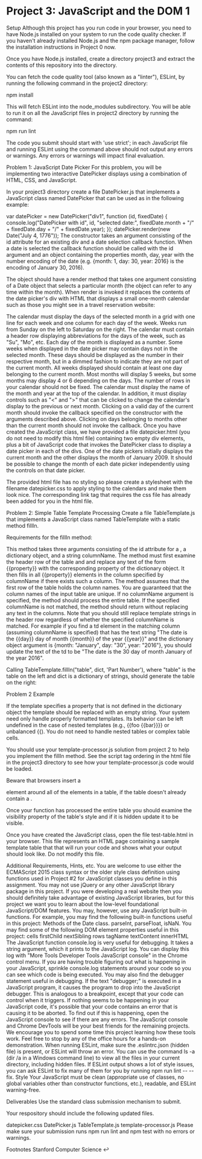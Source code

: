 # Project 3: JavaScript and the DOM 1
Setup
Although this project has you run code in your browser, you need to have Node.js installed on your system to run the code quality checker. If you haven't already installed Node.js and the npm package manager, follow the installation instructions in Project 0 now.

Once you have Node.js installed, create a directory project3 and extract the contents of this repository into the directory.

You can fetch the code quality tool (also known as a "linter"), ESLint, by running the following command in the project2 directory:

npm install

This will fetch ESLint into the node_modules subdirectory. You will be able to run it on all the JavaScript files in project2 directory by running the command:

npm run lint

The code you submit should start with 'use strict'; in each JavaScript file and running ESLint using the command above should not output any errors or warnings. Any errors or warnings will impact final evaluation.

Problem 1: JavaScript Date Picker
For this problem, you will be implementing two interactive DatePicker displays using a combination of HTML, CSS, and JavaScript.

In your project3 directory create a file DatePicker.js that implements a JavaScript class named DatePicker that can be used as in the following example:

var datePicker = new DatePicker("div1", function (id, fixedDate) {
   console.log("DatePicker with id", id,
       "selected date:", fixedDate.month + "/" + fixedDate.day + "/" + fixedDate.year);
});
datePicker.render(new Date("July 4, 1776"));
The constructor takes an argument consisting of the id attribute for an existing div and a date selection callback function. When a date is selected the callback function should be called with the id argument and an object containing the properties month, day, year with the number encoding of the date (e.g. {month: 1, day: 30, year: 2016} is the encoding of January 30, 2016).

The object should have a render method that takes one argument consisting of a Date object that selects a particular month (the object can refer to any time within the month). When render is invoked it replaces the contents of the date picker's div with HTML that displays a small one-month calendar such as those you might see in a travel reservation website:

The calendar must display the days of the selected month in a grid with one line for each week and one column for each day of the week.
Weeks run from Sunday on the left to Saturday on the right. The calendar must contain a header row displaying abbreviations for the days of the week, such as "Su", "Mo", etc.
Each day of the month is displayed as a number.
Some weeks when displayed in the date picker may contain days not in the selected month. These days should be displayed as the number in their respective month, but in a dimmed fashion to indicate they are not part of the current month.
All weeks displayed should contain at least one day belonging to the current month. Most months will display 5 weeks, but some months may display 4 or 6 depending on the days. The number of rows in your calendar should not be fixed.
The calendar must display the name of the month and year at the top of the calendar. In addition, it must display controls such as "<" and ">" that can be clicked to change the calendar's display to the previous or next month.
Clicking on a valid day of the current month should invoke the callback specified on the constructor with the arguments described above. Clicking on days belonging to months other than the current month should not invoke the callback.
Once you have created the JavaScript class, we have provided a file datepicker.html (you do not need to modify this html file) containing two empty div elements, plus a bit of JavaScript code that invokes the DatePicker class to display a date picker in each of the divs. One of the date pickers initially displays the current month and the other displays the month of January 2009. It should be possible to change the month of each date picker independently using the controls on that date picker.

The provided html file has no styling so please create a stylesheet with the filename datepicker.css to apply styling to the calendars and make them look nice. The corresponding link tag that requires the css file has already been added for you in the html file.

Problem 2: Simple Table Template Processing
Create a file TableTemplate.js that implements a JavaScript class named TableTemplate with a static method fillIn.

Requirements for the fillIn method:

This method takes three arguments consisting of the id attribute for a <table>, a dictionary object, and a string columnName.
The method must first examine the header row of the table and and replace any text of the form {{property}} with the corresponding property of the dictionary object. It then fills in all {{property}} elements in the column specified by columnName if there exists such a column.
The method assumes that the first row of the table holds the column names. You are guaranteed that the column names of the input table are unique.
If no columnName argument is specified, the method should process the entire table.
If the specified columnName is not matched, the method should return without replacing any text in the columns. Note that you should still replace template strings in the header row regardless of whether the specified columnName is matched.
For example if you find a td element in the matching column (assuming columnName is specified) that has the text string "The date is the {{day}} day of month {{month}} of the year {{year}}" and the dictionary object argument is {month: "January", day: "30", year: "2016"}, you should update the text of the td to be "The date is the 30 day of month January of the year 2016".

Calling TableTemplate.fillIn("table", dict, 'Part Number'), where "table" is the table on the left and dict is a dictionary of strings, should generate the table on the right:

Problem 2 Example

If the template specifies a property that is not defined in the dictionary object the template should be replaced with an empty string. Your system need only handle properly formatted templates. Its behavior can be left undefined in the case of nested templates (e.g., {{foo {{bar}}}} or unbalanced {{). You do not need to handle nested tables or complex table cells.

You should use your template-processor.js solution from project 2 to help you implement the fillIn method. See the script tag ordering in the html file in the project3 directory to see how your template-processor.js code would be loaded.

Beware that browsers insert a <tbody> element around all of the <tr> elements in a table, if the table doesn't already contain a <tbody>.

Once your function has processed the entire table you should examine the visibility property of the table's style and if it is hidden update it to be visible.

Once you have created the JavaScript class, open the file test-table.html in your browser. This file represents an HTML page containing a sample template table that that will run your code and shows what your output should look like. Do not modify this file.

Additional Requirements, Hints, etc.
You are welcome to use either the ECMAScript 2015 class syntax or the older style class definition using functions used in Project #2 for JavaScript classes you define in this assignment.
You may not use jQuery or any other JavaScript library package in this project. If you were developing a real website then you should definitely take advantage of existing JavaScript libraries, but for this project we want you to learn about the low-level foundational JavaScript/DOM features.
You may, however, use any JavaScript built-in functions. For example, you may find the following built-in functions useful in this project:
Methods of the Date class.
parseInt, parseFloat, isNaN.
You may find some of the following DOM element properties useful in this project:
cells
firstChild
nextSibling
rows
tagName
textContent
innerHTML
The JavaScript function console.log is very useful for debugging. It takes a string argument, which it prints to the JavaScript log. You can display this log with "More Tools 
 Developer Tools 
 JavaScript console" in the Chrome control menu. If you are having trouble figuring out what is happening in your JavaScript, sprinkle console.log statements around your code so you can see which code is being executed.
You may also find the debugger statement useful in debugging. If the text "debugger;" is executed in a JavaScript program, it causes the program to drop into the JavaScript debugger. This is analogous to a breakpoint, except that your code can control when it triggers.
If nothing seems to be happening in your JavaScript code, it's possible that your code contains an error that is causing it to be aborted. To find out if this is happening, open the JavaScript console to see if there are any errors.
The JavaScript console and Chrome DevTools will be your best friends for the remaining projects. We encourage you to spend some time this project learning how these tools work. Feel free to stop by any of the office hours for a hands-on demonstration.
When running ESLint, make sure the .eslintrc.json (hidden file) is present, or ESLint will throw an error. You can use the command ls -a (dir /a in a Windows command line) to view all the files in your current directory, including hidden files.
If ESLint output shows a lot of style issues, you can ask ESLint to fix many of them for you by running npm run lint -- --fix.
Style
Your JavaScript must be clean (appropriate use of classes, no global variables other than constructor functions, etc.), readable, and ESLint warning-free.

Deliverables
Use the standard class submission mechanism to submit.

Your respository should include the following updated files.

datepicker.css
DatePicker.js
TableTemplate.js
template-processor.js
Please make sure your submission runs npm run lint and npm test with no errors or warnings.

Footnotes
Stanford Computer Science ↩

